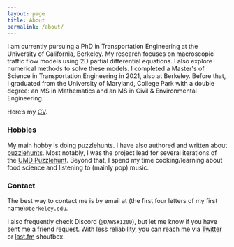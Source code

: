 ```yaml
---
layout: page
title: About
permalink: /about/
---
```

I am currently pursuing a PhD in Transportation Engineering at the University of California, Berkeley. My research focuses on macroscopic traffic flow models using 2D partial differential equations. I also explore numerical methods to solve these models. I completed a Master's of Science in Transportation Engineering in 2021, also at Berkeley. Before that, I graduated from the University of Maryland, College Park with a double degree: an MS in Mathematics and an MS in Civil & Environmental Engineering.

Here’s my [CV](/dawsonDo_CV_grad.pdf).

### Hobbies

My main hobby is doing puzzlehunts. I have also authored and written about [puzzlehunts](/puzzles/). Most notably, I was the project lead for several iterations of the [UMD Puzzlehunt](https://2021.umdpuzzle.club/). Beyond that, I spend my time cooking/learning about food science and listening to (mainly pop) music.

### Contact

The best way to contact me is by email at (the first four letters of my first name)`@berkeley.edu`.

I also frequently check Discord (`@DAWS#1200`), but let me know if you have sent me a friend request. With less reliability, you can reach me via [Twitter](https://twitter.com/umdpuzzle) or [last.fm](https://www.last.fm/user/dawsondo) shoutbox.
